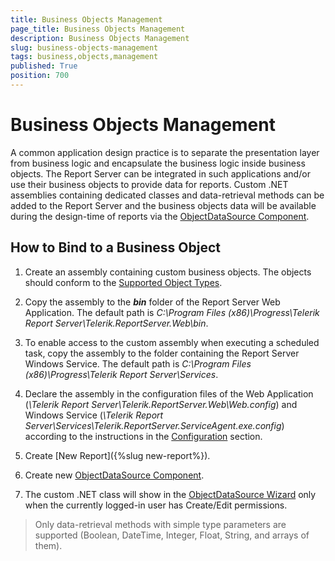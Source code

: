 ```yaml
---
title: Business Objects Management
page_title: Business Objects Management
description: Business Objects Management
slug: business-objects-management
tags: business,objects,management
published: True
position: 700
---
```


# Business Objects Management



A common application design practice is to separate the presentation layer from business logic and encapsulate the business logic inside business objects. The Report Server can be integrated in such applications and/or use their business objects to provide data for reports. Custom .NET assemblies containing dedicated classes and data-retrieval methods can be added to the Report Server and the business objects data will be available during the design-time of reports via the [ObjectDataSource Component](https://docs.telerik.com/reporting/objectdatasource).

## How to Bind to a Business Object

1. Create an assembly containing custom business objects. The objects should conform to the [Supported Object Types](https://docs.telerik.com/reporting/objectdatasource#supported-object-types).

2. Copy the assembly to the **_bin_** folder of the Report Server Web Application. The default path is _C:\Program Files (x86)\Progress\Telerik Report Server\Telerik.ReportServer.Web\bin_.

3. To enable access to the custom assembly when executing a scheduled task, copy the assembly to the folder containing the Report Server Windows Service. The default path is _C:\Program Files (x86)\Progress\Telerik Report Server\Services_.

4. Declare the assembly in the configuration files of the Web Application (_\Telerik Report Server\Telerik.ReportServer.Web\Web.config_) and Windows Service (_\Telerik Report Server\Services\Telerik.ReportServer.ServiceAgent.exe.config_) according to the instructions in the [Configuration](https://docs.telerik.com/reporting/objectdatasource#configuration) section.

5. Create [New Report]({%slug new-report%}).

6. Create new [ObjectDataSource Component](https://docs.telerik.com/reporting/objectdatasource).

7. The custom .NET class will show in the [ObjectDataSource Wizard](https://docs.telerik.com/reporting/objectdatasource-wizard) only when the currently logged-in user has Create/Edit permissions.

>Only data-retrieval methods with simple type parameters are supported (Boolean, DateTime, Integer, Float, String, and arrays of them).
